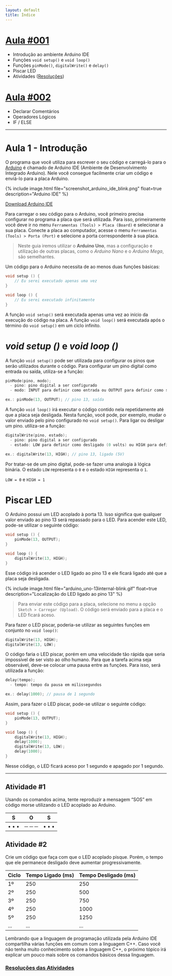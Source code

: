 ```yaml
---
layout: default
title: Índice
---
```


# [**Aula #001**](https://italohdc.github.io/arduino-101/posts/arduino-001/)
  * Introdução ao ambiente Arduino IDE
  * Funções ``void setup()`` e ``void loop()``
  * Funções ``pinMode()``, ``digitalWrite()`` e ``delay()``
  * Piscar LED
  * Atividades ([Resoluções](https://github.com/italohdc/arduino-101/tree/master/Atividades/Arduino-001))

# [**Aula #002**](https://italohdc.github.io/arduino-101/posts/arduino-002/)
  * Declarar Comentários
  * Operadores Lógicos
  * IF / ELSE

---

# Aula 1 - Introdução

O programa que você utiliza para escrever o seu código e carregá-lo para o [Arduino](https://www.arduino.cc/) é chamado de Arduino IDE (Ambiente de Desenvolvimento Integrado Arduino). Nele você consegue facilmente criar um código e enviá-lo para a placa Arduino.

{% include image.html file="screenshot_arduino_ide_blink.png" float=true description="Arduino IDE" %}

[Download Arduino IDE](https://www.arduino.cc/en/Main/Software#download)

Para carregar o seu código para o Arduino, você primeiro precisa configurar no programa a placa que será utilizada. Para isso, primeiramente você deve ir no menu ``Ferramentas (Tools) > Placa (Board)`` e selecionar a sua placa. Conecte a placa ao computador, acesse o menu ``Ferramentas (Tools) > Porta (Port)`` e selecione a porta correspondente à sua placa.

> Neste guia iremos utilizar o **Arduino Uno**, mas a configuração e utilização de outras placas, como o _Arduino Nano_ e o _Arduino Mega_, são semelhantes.

Um código para o Arduino necessita de ao menos duas funções básicas:

```c++
void setup () {
    // Eu serei executado apenas uma vez
}

void loop () {
    // Eu serei executado infinitamente
}
```

A função ``void setup()`` será executada apenas uma vez ao início da execução do código na placa. A função ``void loop()`` será executada após o término do ``void setup()`` em um ciclo infinito.

# _void setup ()_ e _void loop ()_

A função ``void setup()`` pode ser utilizada para configurar os pinos que serão utilizados durante o código. Para configurar um pino digital como entrada ou saída, utiliza-se a função:

```c++
pinMode(pino, modo);
  - pino: pino digital a ser configurado
  - modo: INPUT para definir como entrada ou OUTPUT para definir como saída

ex.: pinMode(13, OUTPUT); // pino 13, saída
```

A função ``void loop()`` irá executar o código contido nela repetidamente até que a placa seja desligada. Nesta função, você pode, por exemplo, mudar o valor enviado pelo pino configurado no ``void setup()``. Para ligar ou desligar um pino. utiliza-se a função:

```c++
digitalWrite(pino, estado);
  - pino: pino digital a ser configurado
  - estado: LOW para definir como desligado (0 volts) ou HIGH para definir como ligado (5 volts)

ex.: digitalWrite(13, HIGH); // pino 13, ligado (5V)
```

Por tratar-se de um pino digital, pode-se fazer uma analogia à lógica binária. O estado ``LOW`` representa o ``0`` e o estado ``HIGH`` representa o ``1``.

``LOW = 0`` e ``HIGH = 1``

# Piscar LED

O Arduino possui um LED acoplado à porta 13. Isso significa que qualquer valor enviado ao pino 13 será repassado para o LED. Para acender este LED, pode-se utilizar o seguinte código:

```c++
void setup () {
    pinMode(13, OUTPUT);
}

void loop () {
    digitalWrite(13, HIGH);
}
```

Esse código irá acender o LED ligado ao pino 13 e ele ficará ligado até que a placa seja desligada.

{% include image.html file="arduino_uno-13internal-blink.gif" float=true description="Localização do LED ligado ao pino 13" %}

> Para enviar este código para a placa, selecione no menu a opção ``Sketch > Carregar (Upload)``. O código será enviado para a placa e o LED ficará aceso.

Para fazer o LED piscar, poderia-se utilizar as seguintes funções em conjunto no ``void loop()``:

```c++
digitalWrite(13, HIGH);
digitalWrite(13, LOW);
```

O código faria o LED piscar, porém em uma velocidade tão rápida que seria impossível de ser visto ao olho humano. Para que a tarefa acima seja observável, deve-se colocar uma pausa entre as funções. Para isso, será utilizada a função:

```c++
delay(tempo);
  - tempo: tempo da pausa em milissegundos

ex.: delay(1000); // pausa de 1 segundo
```

Assim, para fazer o LED piscar, pode-se utilizar o seguinte código:

```c++
void setup () {
    pinMode(13, OUTPUT);
}

void loop () {
    digitalWrite(13, HIGH);
    delay(1000);
    digitalWrite(13, LOW);
    delay(1000);
}
```

Nesse código, o LED ficará aceso por 1 segundo e apagado por 1 segundo.

---

## Atividade #1

Usando os comandos acima, tente reproduzir a mensagem “SOS” em código morse utilizando o LED acoplado ao Arduino.

|S|O|S|
|---|---|---|
|• • •|─ ─ ─|• • •|

## Atividade #2

Crie um código que faça com que o LED acoplado pisque. Porém, o tempo que ele permanece desligado deve aumentar progressivamente.

|Ciclo|Tempo Ligado (ms)|Tempo Desligado (ms)|
|---|---|---|
|1º|250|250|
|2º|250|500|
|3º|250|750|
|4º|250|1000|
|5º|250|1250|
|...|...|...|

Lembrando que a linguagem de programação utilizada pela Arduino IDE compartilha várias funções em comum com a linguagem C++. Caso você não tenha muito conhecimento sobre a linguagem C++, o próximo tópico irá explicar um pouco mais sobre os comandos básicos dessa linguagem.

### [Resoluções das Atividades](https://github.com/italohdc/arduino-101/tree/master/Atividades/Arduino-001)
